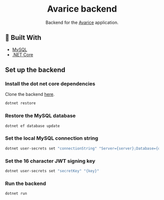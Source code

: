 <h1 align=center>Avarice backend</h1>
<p align=center>
  Backend for the <a href="https://github.com/MatijaNovosel/avarice">Avarice</a> application.
</p>

## 🔨 Built With

- [MySQL](https://www.mysql.com/)
- [.NET Core](https://dotnet.microsoft.com/en-us/)

## Set up the backend

### Install the dot net core dependencies

Clone the backend [here](https://github.com/MatijaNovosel/avarice-backend).

```bash
dotnet restore
```

### Restore the MySQL database

```bash
dotnet ef database update
```

### Set the local MySQL connection string

```bash
dotnet user-secrets set "connectionString" "Server={server};Database={db};Uid={uid};Pwd={pwd};"
```

### Set the 16 character JWT signing key

```bash
dotnet user-secrets set "secretKey" "{key}"
```

### Run the backend

```bash
dotnet run
```
